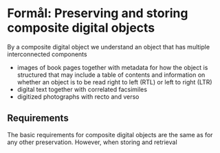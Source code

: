 # Formål: Preserving and storing composite digital objects

By a composite digital object we understand an object that has multiple
interconnected components 

- images of book pages together with metadata for how the object is structured that may include a table of contents and information on whether an object is to be read right to left (RTL) or left to right (LTR)
- digital text together with correlated facsimiles
- digitized photographs with recto and verso

## Requirements

The basic requirements for composite digital objects are the same as
for any other preservation. However, when storing and retrieval



